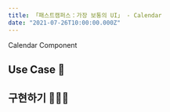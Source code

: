 ```yaml
---
title: 「패스트캠퍼스：가장 보통의 UI」 - Calendar
date: "2021-07-26T10:00:00.000Z"
---
```


Calendar Component

<!-- more -->

## Use Case 🚸

## 구현하기 👨🏻‍💻
